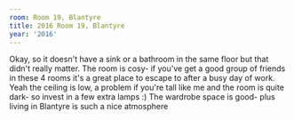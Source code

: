```yaml
---
room: Room 19, Blantyre
title: 2016 Room 19, Blantyre
year: '2016'
---
```


Okay, so it doesn't have a sink or a bathroom in the same floor but that didn't really matter. The room is cosy- if you've get a good group of friends in these 4 rooms it's a great place to escape to after a busy day of work. Yeah the ceiling is low, a problem if you're tall like me and the room is quite dark- so invest in a few extra lamps :) The wardrobe space is good- plus living in Blantyre is such a nice atmosphere